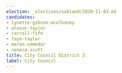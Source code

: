 ```yaml
---
election: _elections/oakland/2020-11-03.md
candidates:
- lynette-gibson-mcelhaney
- alexus-taylor
- carroll-fife
- faye-taylor
- meron-semedar
- seneca-scott
title: City Council District 3
label: City Council
---
```

